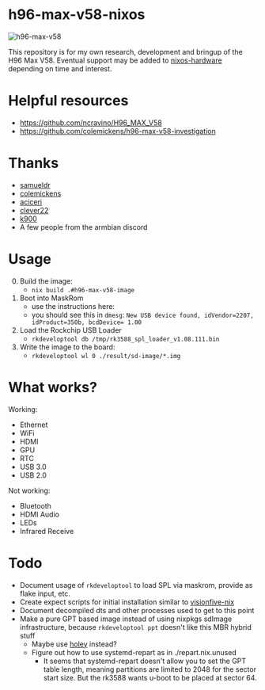 # h96-max-v58-nixos

![h96-max-v58](https://github.com/MatthewCroughan/h96-max-v58-nixos/assets/26458780/160e2ea4-484f-4da2-874c-7390ec5c5f74)

This repository is for my own research, development and bringup of the H96 Max V58. Eventual support may be added to [nixos-hardware](https://github.com/NixOS/nixos-hardware/) depending on time and interest.

# Helpful resources

- https://github.com/ncravino/H96_MAX_V58
- https://github.com/colemickens/h96-max-v58-investigation

# Thanks

- [samueldr](https://github.com/samueldr/)
- [colemickens](https://github.com/colemickens/)
- [aciceri](https://github.com/aciceri/)
- [clever22](https://github.com/cleverca22/)
- [k900](https://github.com/k900)
- A few people from the armbian discord

# Usage

0. Build the image:
   * `nix build .#h96-max-v58-image`
0. Boot into MaskRom
   * use the instructions here:
   * you should see this in `dmesg`: `New USB device found, idVendor=2207, idProduct=350b, bcdDevice= 1.00`
0. Load the Rockchip USB Loader
   * `rkdeveloptool db /tmp/rk3588_spl_loader_v1.08.111.bin`
0. Write the image to the board:
   * `rkdeveloptool wl 0 ./result/sd-image/*.img`

# What works?

Working:

- Ethernet
- WiFi
- HDMI
- GPU
- RTC
- USB 3.0
- USB 2.0

Not working:

- Bluetooth
- HDMI Audio
- LEDs
- Infrared Receive

# Todo

- Document usage of `rkdeveloptool` to load SPL via maskrom, provide as flake input, etc.
- Create expect scripts for initial installation similar to [visionfive-nix](https://github.com/MatthewCroughan/visionfive-nix)
- Document decompiled dts and other processes used to get to this point
- Make a pure GPT based image instead of using nixpkgs sdImage infrastructure, because `rkdeveloptool ppt` doesn't like this MBR hybrid stuff
  - Maybe use [holey](https://github.com/samueldr/holey) instead?
  - Figure out how to use systemd-repart as in ./repart.nix.unused
    - It seems that systemd-repart doesn't allow you to set the GPT table
      length, meaning partitions are limited to 2048 for the sector start size.
      But the rk3588 wants u-boot to be placed at sector 64.
